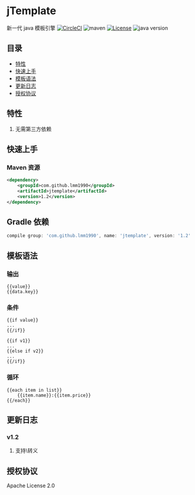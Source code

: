 # jTemplate

新一代 java 模板引擎
[![CircleCI](https://circleci.com/gh/lmm1990/jtemplate.svg?style=svg&circle-token=8fbd92b700202d548fc38d581637d156f563f843)](https://circleci.com/gh/lmm1990/jtemplate)
![maven](https://img.shields.io/maven-central/v/com.github.lmm1990/jtemplate)
[![License](https://img.shields.io/badge/license-Apache%202-green.svg)](https://www.apache.org/licenses/LICENSE-2.0)
![java version](https://img.shields.io/badge/JAVA-11+-green.svg)

##      	目录

*	[特性](#特性)
*	[快速上手](#快速上手)
*	[模板语法](#模板语法)
*	[更新日志](#更新日志)
*	[授权协议](#授权协议)

##	特性

1.	无需第三方依赖

## 快速上手

### Maven 资源

```xml
<dependency>
    <groupId>com.github.lmm1990</groupId>
    <artifactId>jtemplate</artifactId>
    <version>1.2</version>
</dependency>
```

## Gradle 依赖

```gradle
compile group: 'com.github.lmm1990', name: 'jtemplate', version: '1.2'
```

##	模板语法

### 输出

```
{{value}}
{{data.key}}
```

### 条件

```
{{if value}} 
... 
{{/if}}

{{if v1}}
... 
{{else if v2}}
...
{{/if}}
```

### 循环

```
{{each item in list}}
    {{item.name}}:{{item.price}}
{{/each}}
```

## 更新日志

###	v1.2

1. 支持\转义

## 授权协议

Apache License 2.0